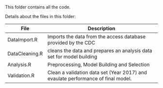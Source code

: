 This folder contains all the code.  
  
Details about the files in this folder:
  
File | Description
---|---------------------------------------------------------------------
DataImport.R | Imports the data from the access database provided by the CDC
DataCleaning.R | cleans the data and prepares an analysis data set for model building
Analysis.R | Preprocessing, Model Building and Selection
Validation.R | Clean a validation data set (Year 2017) and evaulate performance of final model.   


